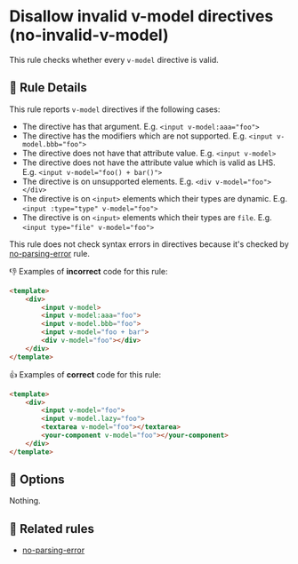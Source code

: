 # Disallow invalid v-model directives (no-invalid-v-model)

This rule checks whether every `v-model` directive is valid.

## 📖 Rule Details

This rule reports `v-model` directives if the following cases:

- The directive has that argument. E.g. `<input v-model:aaa="foo">`
- The directive has the modifiers which are not supported. E.g. `<input v-model.bbb="foo">`
- The directive does not have that attribute value. E.g. `<input v-model>`
- The directive does not have the attribute value which is valid as LHS. E.g. `<input v-model="foo() + bar()">`
- The directive is on unsupported elements. E.g. `<div v-model="foo"></div>`
- The directive is on `<input>` elements which their types are dynamic. E.g. `<input :type="type" v-model="foo">`
- The directive is on `<input>` elements which their types are `file`. E.g. `<input type="file" v-model="foo">`

This rule does not check syntax errors in directives because it's checked by [no-parsing-error] rule.

👎 Examples of **incorrect** code for this rule:

```html
<template>
    <div>
        <input v-model>
        <input v-model:aaa="foo">
        <input v-model.bbb="foo">
        <input v-model="foo + bar">
        <div v-model="foo"></div>
    </div>
</template>
```

👍 Examples of **correct** code for this rule:

```html
<template>
    <div>
        <input v-model="foo">
        <input v-model.lazy="foo">
        <textarea v-model="foo"></textarea>
        <your-component v-model="foo"></your-component>
    </div>
</template>
```

## 🔧 Options

Nothing.

## 👫 Related rules

- [no-parsing-error]


[no-parsing-error]: no-parsing-error.md

